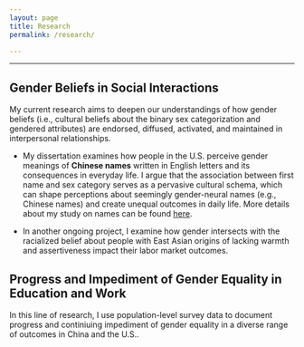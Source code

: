 ```yaml
---
layout: page
title: Research
permalink: /research/

---
```


---

## **Gender Beliefs in Social Interactions**

My current research aims to deepen our understandings of how gender beliefs (i.e., cultural beliefs about the binary sex categorization and gendered attributes) are endorsed, diffused, activated, and maintained in interpersonal relationships.

* My dissertation examines how people in the U.S. perceive gender meanings of **Chinese names** written in English letters and its consequences in everyday life. I argue that the association between first name and sex category serves as a pervasive cultural schema, which can shape perceptions about seemingly gender-neural names (e.g., Chinese names) and create unequal outcomes in daily life. More details about my study on names can be found [here](https://yaoman1324.github.io/names/).

* In another ongoing project, I examine how gender intersects with the racialized belief about people with East Asian origins of lacking warmth and assertiveness impact their labor market outcomes.

## **Progress and Impediment of Gender Equality in Education and Work**

In this line of research, I use population-level survey data to document progress and continiuing impediment of gender equality in a diverse range of outcomes in China and the U.S..
